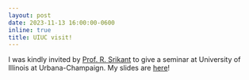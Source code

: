 ```yaml
---
layout: post
date: 2023-11-13 16:00:00-0600
inline: true
title: UIUC visit!
---
```


I was kindly invited by [Prof. R. Srikant](https://sites.google.com/a/illinois.edu/srikant/) to give a seminar at University of Illinois at Urbana-Champaign. My slides are [here](/assets/pdf/caching_uiuc23.pdf)!
